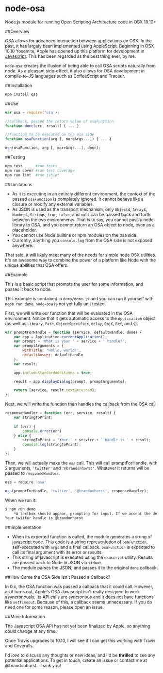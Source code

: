 node-osa
========

Node.js module for running Open Scripting Architecture code in OSX 10.10+

##Overview

OSA allows for advanced interaction between applications on OSX. In the past, it has largely been implemented using AppleScript. Beginning in OSX 10.10 Yosemite, Apple has opened up this platform for development in [Javascript](https://developer.apple.com/library/prerelease/mac/releasenotes/InterapplicationCommunication/RN-JavaScriptForAutomation/index.html#//apple_ref/doc/uid/TP40014508). This has been regarded as the best thing ever, by me.

`node-osa` creates the illusion of being able to call OSA scripts naturally from node. As a pleasant side-effect, it also allows for OSA development in compile-to-JS languages such as CoffeeScript and Traceur.

##Installation

```bash
npm install osa
```

##Use

```javascript
var osa = require('osa');

//callback, passed the return value of osaFunction
function done(err, result) { ... }

//function to be executed on the osa side
function osaFunction(arg [, moreArgs...]) { ... }

osa(osaFunction, arg [, moreArgs...], done);
```
##Testing

```bash
npm test      #run tests
npm run cover #run test coverage
npm run lint  #run jshint
```

##Limitations

- As it is executing in an entirely different environment, the context of the passed `osaFunction` is completely ignored. It cannot behave like a closure or modify any external variables.
- As JSON is used as the transport mechanism, only `Object`s, `Array`s, `Number`s, `String`s, `true`, `false`, and `null` can be passed back and forth between the two environments. That is to say, you cannot pass a node library to OSA, and you cannot return an OSA object to node, even as a placeholder.
- You cannot use Node builtins or npm modules on the osa side.
- Currently, anything you `console.log` from the OSA side is not exposed anywhere.

That said, it will likely meet many of the needs for simple node OSX utilities. It's an awesome way to combine the power of a platform like Node with the unique abilities that OSA offers.

##Example

This is a basic script that prompts the user for some information, and passes it back to node.

This example is contained in `demo/demo.js` and you can run it yourself with `node run demo`. `node-osa` is not yet fully unit tested.

First, we will write our function that will be evaluated in the OSA environment. Notice that it gets automatic access to the `Application` object (as well as `Library`, `Path`, `ObjectSpecifier`, `delay`, `ObjC`, `Ref`, and `$`).

```javascript
var promptForHandle = function (service, defaultHandle, done) {
	var app = Application.currentApplication();
	var prompt = 'What is your ' + service + ' handle?';
	var promptArguments = {
		withTitle: 'Hello, world!',
		defaultAnswer: defaultHandle
	};
	var result;

	app.includeStandardAdditions = true;

	result = app.displayDialog(prompt, promptArguments);

	return [service, result.textReturned];
};
```

Next, we will write the function than handles the callback from the OSA call

```javascript
responseHandler = function (err, service, result) {
	var stringToPrint;
	
	if (err) {
		console.error(err)
	} else {
		stringToPrint = 'Your ' + service + ' handle is ' + result;
		console.log(stringToPrint);
	}
};
```

Then, we will actually make the `osa` call. This will call promptForHandle, with 2 arguments, `'twitter'` and `'@brandonhorst'`. Whatever it returns will be passed to `responseHandler`.

```javascript
osa = require 'osa'

osa(promptForHandle, 'twitter', '@brandonhorst', responseHandler);
```

When we run it:

```bash
$ npm run demo
	*A textbox should appear, prompting for input. If we accept the default...*
Your twitter handle is @brandonhorst
```

##Implementation

- When its exported function is called, the module generates a string of javascript code. This code is a string representation of `osaFunction`, self-executed with `args` and a final callback. `osaFunction` is expected to call its final argument with its error or results.
- This string of javascript is executed using the `osascript` utility. Results are passed back to Node in JSON via `stdout`.
- The module parses the JSON, and passes it to the original `done` callback.

##How Come the OSA Side Isn't Passed a Callback?

In 0.x, the OSA function was passed a callback that it could call. However, as it turns out, Apple's OSA Javascript isn't really designed to work asyncronously. Its API calls are syncronous and it does not have functions like `setTimeout`. Because of this, a callback seems unnecessary. If you do need one for some reason, please open an issue.

##More Information

The Javascript OSA API has not yet been finalized by Apple, so anything could change at any time.

Once Travis upgrades to 10.10, I will see if I can get this working with Travis and Coveralls.

I'd *love* to discuss any thoughts or new ideas, and I'd be **thrilled** to see any potential applications. To get in touch, create an issue or contact me at @brandonhorst. Thank you!